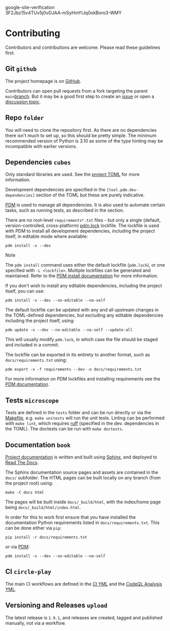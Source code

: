 google-site-verification  
3F2Jbz15v4TUv5j0vDJAA-mSyHmYIJq0okBoro3-WMY

# Contributing

Contributors and contributions are welcome. Please read these guidelines first.

## Git `github`

The project homepage is on [GitHub](https://github.com/sr-murthy/continuedfractions).

Contributors can open pull requests from a fork targeting the parent `main`[branch](https://github.com/sr-murthy/continuedfractions/tree/main). But it may be a good first step to create an [issue](https://github.com/sr-murthy/continuedfractions/issues) or open
a [discussion topic](https://github.com/sr-murthy/continuedfractions/discussions).

## Repo `folder`

You will need to clone the repository first. As there are no dependencies there isn't much to set up, so this should be pretty simple. The minimum recommended version of Python is 3.10 as some of the type hinting may be incompatible with earlier versions.

## Dependencies `cubes`

Only standard libraries are used. See the [project TOML](https://github.com/sr-murthy/continuedfractions/blob/main/pyproject.toml)
for more information.

Development dependencies are specified in the `[tool.pdm.dev-dependencies]` section of the TOML but these are purely indicative.

[PDM](https://pdm-project.org/latest) is used to manage all dependencies. It is also used to automate certain tasks, such as running
tests, as described in the section.

There are no root-level `requirements*.txt` files - but only a single (default, version-controlled, cross-platform)
[pdm.lock](https://github.com/sr-murthy/continuedfractions/blob/main/pdm.lock) lockfile. The lockfile is used with PDM to install all development dependencies, including the project itself, in editable mode where available:

``` shell
pdm install -v --dev
```

> [!NOTE]
> The `pdm install` command uses either the default lockfile (`pdm.lock`), or one specified with `-L <lockfile>`. Multiple lockfiles can be generated and maintained. Refer to the [PDM install documentation](https://pdm-project.org/latest/reference/cli/#install) for more information.

If you don't wish to install any editable dependencies, including the project itself, you can use:

``` shell
pdm install -v --dev --no-editable --no-self
```

The default lockfile can be updated with any and all upstream changes in the TOML-defined dependencies, but excluding any editable dependencies including the project itself, using:

``` shell
pdm update -v --dev --no-editable --no-self --update-all
```

This will usually modify `pdm.lock`, in which case the file should be staged and included in a commit.

The lockfile can be exported in its entirety to another format, such as `docs/requirements.txt` using:

``` shell
pdm export -v -f requirements --dev -o docs/requirements.txt
```

For more information on PDM lockfiles and installing requirements see the [PDM documentation](https://pdm-project.org/latest/).

## Tests `microscope`

Tests are defined in the `tests` folder and can be run directly or via the [Makefile](https://github.com/sr-murthy/continuedfractions/blob/main/Makefile), e.g. `make unitests` will run the unit tests. Linting can be performed with `make lint`, which requires [ruff](https://docs.astral.sh/ruff/) (specified in the dev. dependencies in the TOML). The doctests can be run with `make doctests`.

## Documentation `book`

[Project documentation](https://continuedfractions.readthedocs.io/en/latest/) is written and built using [Sphinx](https://www.sphinx-doc.org/en/master/), and deployed to [Read The Docs](https://readthedocs.org).

The Sphinx documentation source pages and assets are contained in the `docs/` subfolder. The HTML pages can be built locally on any branch (from the project root) using:

``` shell
make -C docs html
```

The pages will be built inside `docs/_build/html`, with the index/home page being `docs/_build/html/index.html`.

In order for this to work first ensure that you have installed the documentation Python requirements listed in `docs/requirements.txt`. This can be done either via `pip`:

``` shell
pip install -r docs/requirements.txt
```

or via [PDM](https://pdm.fming.dev/latest/):

``` shell
pdm install -v --dev --no-editable --no-self
```

## CI `circle-play`

The main CI workflows are defined in the [CI YML](https://github.com/sr-murthy/continuedfractions/blob/main/.github/workflows/ci.yml)
and the [CodeQL Analysis YML](https://github.com/sr-murthy/continuedfractions/blob/main/.github/workflows/codeql-analysis.yml).

## Versioning and Releases `upload`

The latest release is `1.9.1`, and releases are created, tagged and published manually, not via a workflow.